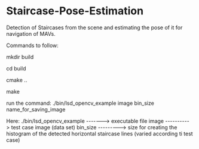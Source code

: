 # Staircase-Pose-Estimation
Detection of Staircases from the scene and estimating the pose of it for navigation of MAVs.

Commands to follow:

mkdir build

cd build

cmake ..

make

run the command:
./bin/lsd_opencv_example image bin_size name_for_saving_image

Here:
./bin/lsd_opencv_example -------> executable file
image ----------> test case image (data set)
bin_size ---------> size for creating the histogram of the detected horizontal staircase lines (varied according ti test case)
